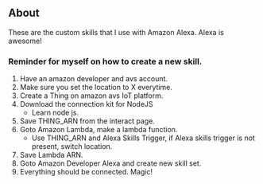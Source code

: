 ## About

These are the custom skills that I use with Amazon Alexa.
Alexa is awesome!

### Reminder for myself on how to create a new skill.

1. Have an amazon developer and avs account.
2. Make sure you set the location to X everytime.
3. Create a Thing on amazon avs IoT platform.
4. Download the connection kit for NodeJS
    * Learn node js.
5. Save THING_ARN from the interact page.
6. Goto Amazon Lambda, make a lambda function.
    * Use THING_ARN and Alexa Skills Trigger, if Alexa skills trigger is not present, switch location.
7. Save Lambda ARN.
8. Goto Amazon Developer Alexa and create new skill set.
9. Everything should be connected. Magic!
